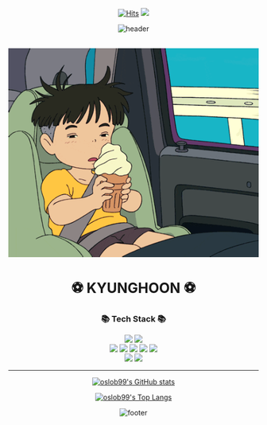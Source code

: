 <div align=center>


[![Hits](https://hits.seeyoufarm.com/api/count/incr/badge.svg?url=https%3A%2F%2Fgithub.com%2Fgmarobiana%2Fhit-counter&count_bg=%23FF9CB1&title_bg=%2341606C&icon=&icon_color=orange&title=hits&edge_flat=false)](https://github.com/oslob99)
![](https://img.shields.io/github/followers/oslob99?style=social)
 

![header](https://capsule-render.vercel.app/api?type=shark&color=gradient)
<!--  <h1>WELLCOME~</h1> -->
 <br>
 <img src="tumblr_o1dmptIKzu1sv5krro1_540.gif"> 

<h1> ⚽  KYUNGHOON  ⚽</h1>
<h3>📚 Tech Stack 📚</h3>


<img src="https://img.shields.io/badge/Java-007396?style=flat&logo=CoffeeScript&logoColor=red" />
<img src="https://img.shields.io/badge/Spring Boot-6db33f?style=flat&logo=Spring Boot&logoColor=white" />
<br>
<img src="https://img.shields.io/badge/Spring Data JPA-6DB33F?style=flat&logo=Spring&logoColor=white" />
<img src="https://img.shields.io/badge/QueryDSL-2496ED?style=flat&logo=polkadot&logoColor=white" />
<img src="https://img.shields.io/badge/MariaDB-003545?style=flat&logo=MariaDB&logoColor=white" />
<img src="https://img.shields.io/badge/PostgreSQL-003545?style=flat&logo=PostgreSQL&logoColor=white" />
<img src="https://img.shields.io/badge/JQuery-0769AD?style=flat&logo=JQuery&logoColor=white" />
<br>
<img src="https://img.shields.io/badge/Docker-2496ED?style=flat&logo=Docker&logoColor=white" />
<img src="https://img.shields.io/badge/Jenkins-D24939?style=flat&logo=Jenkins&logoColor=white" />

 <br>
  
<hr>

[![oslob99's GitHub stats](https://github-readme-stats.vercel.app/api?username=oslob99&show_icons=true&hide=contribs,issues&theme=tokyonight)](https://github.com/anuraghazra/github-readme-stats)
    

[![oslob99's Top Langs](https://github-readme-stats.vercel.app/api/top-langs/?username=oslob99&layout=compact)](https://github.com/anuraghazra/github-readme-stats)


![footer](https://capsule-render.vercel.app/api?type=shark&color=gradient&section=footer)
  
  
  </div>

